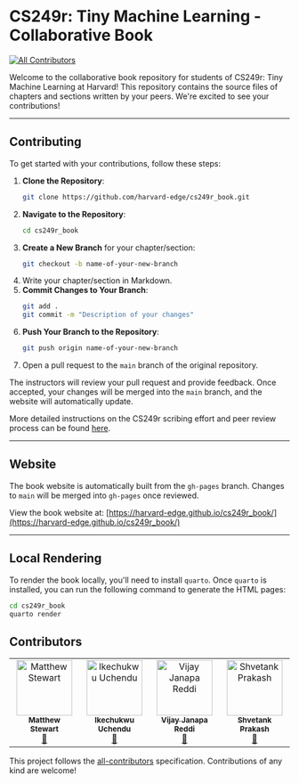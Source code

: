 # CS249r: Tiny Machine Learning - Collaborative Book

[![All Contributors](https://img.shields.io/github/all-contributors/harvard-edge/cs249r_book?color=ee8449&style=flat-square)](#contributors)

Welcome to the collaborative book repository for students of CS249r: Tiny Machine Learning at Harvard! This repository
contains the source files of chapters and sections written by your peers. We're excited to see your contributions!

---

## Contributing

To get started with your contributions, follow these steps:

1. **Clone the Repository**:
    ```bash
    git clone https://github.com/harvard-edge/cs249r_book.git
    ```
2. **Navigate to the Repository**:
    ```bash
    cd cs249r_book
    ```
3. **Create a New Branch** for your chapter/section:
    ```bash
    git checkout -b name-of-your-new-branch
    ```
4. Write your chapter/section in Markdown.
5. **Commit Changes to Your Branch**:
    ```bash
    git add .
    git commit -m "Description of your changes"
    ```
6. **Push Your Branch to the Repository**:
    ```bash
    git push origin name-of-your-new-branch
    ```
7. Open a pull request to the `main` branch of the original repository.

The instructors will review your pull request and provide feedback. Once accepted, your changes will be merged into
the `main` branch, and the website will automatically update.

More detailed instructions on the CS249r scribing effort and peer review process can be found [here](https://docs.google.com/document/d/1izDoWwFLnV8XK2FYCl23_9KYL_7EQ5OWLo-PCNUGle0).

---

## Website

The book website is automatically built from the `gh-pages` branch. Changes to `main` will be merged into `gh-pages`
once reviewed.

View the book website at: [https://harvard-edge.github.io/cs249r_book/](https://harvard-edge.github.io/cs249r_book/)

---

## Local Rendering

To render the book locally, you'll need to install `quarto`. Once `quarto` is installed, you can run the following
command to generate the HTML pages:

```bash
cd cs249r_book
quarto render
```

## Contributors

<!-- ALL-CONTRIBUTORS-LIST:START - Do not remove or modify this section -->
<!-- prettier-ignore-start -->
<!-- markdownlint-disable -->
<table>
  <tbody>
    <tr>
      <td align="center" valign="top" width="14.28%"><a href="https://github.com/mpstewart1"><img src="https://avatars.githubusercontent.com/mpstewart1?s=100" width="100px;" alt="Matthew Stewart"/><br /><sub><b>Matthew Stewart</b></sub></a><br /><a href="https=//github.com/harvard-edge/cs249r_book/commits?author=mpstewart1" title="Documentation">📖</a></td>
      <td align="center" valign="top" width="14.28%"><a href="https://github.com/uchendui"><img src="https://avatars.githubusercontent.com/uchendui?s=100" width="100px;" alt="Ikechukwu Uchendu"/><br /><sub><b>Ikechukwu Uchendu</b></sub></a><br /><a href="https=//github.com/harvard-edge/cs249r_book/commits?author=uchendui" title="Documentation">📖</a></td>
      <td align="center" valign="top" width="14.28%"><a href="https://github.com/jveejay"><img src="https://avatars.githubusercontent.com/jveejay?s=100" width="100px;" alt="Vijay Janapa Reddi"/><br /><sub><b>Vijay Janapa Reddi</b></sub></a><br /><a href="https=//github.com/harvard-edge/cs249r_book/commits?author=jveejay" title="Documentation">📖</a></td>
      <td align="center" valign="top" width="14.28%"><a href="https://github.com/ShvetankPrakash"><img src="https://avatars.githubusercontent.com/ShvetankPrakash?s=100" width="100px;" alt="Shvetank Prakash"/><br /><sub><b>Shvetank Prakash</b></sub></a><br /><a href="https=//github.com/harvard-edge/cs249r_book/commits?author=ShvetankPrakash" title="Documentation">📖</a></td>
    </tr>
  </tbody>
</table>

<!-- markdownlint-restore -->
<!-- prettier-ignore-end -->

<!-- ALL-CONTRIBUTORS-LIST:END -->

This project follows the [all-contributors](https://allcontributors.org) specification. Contributions of any kind are welcome!
